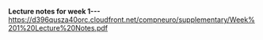 **Lecture notes for week 1---** https://d396qusza40orc.cloudfront.net/compneuro/supplementary/Week%201%20Lecture%20Notes.pdf
